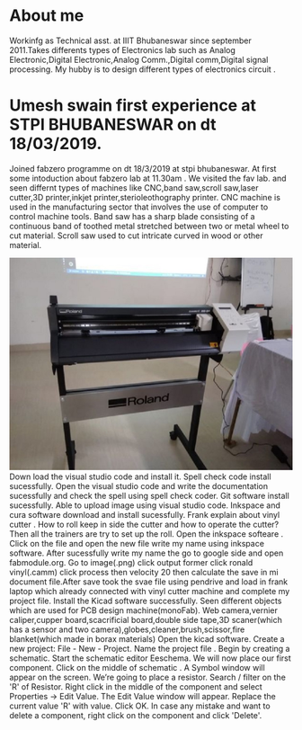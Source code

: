 # About me
Workinfg as Technical asst. at IIIT Bhubaneswar since september 2011.Takes  differents types of Electronics lab such as Analog Electronic,Digital Electronic,Analog Comm.,Digital comm,Digital signal processing. My hubby is to design different types of electronics circuit .
# Umesh swain first experience at STPI BHUBANESWAR on dt 18/03/2019.
Joined fabzero programme on dt 18/3/2019 at stpi bhubaneswar.
At first some intoduction about fabzero lab at 11.30am .
We visited the fav lab. and seen differnt types of machines like CNC,band saw,scroll saw,laser cutter,3D printer,inkjet printer,sterioleothography printer.
CNC machine is used in the manufacturing sector that involves the use of computer to control machine tools.
Band saw has a sharp blade consisting of a continuous band of toothed metal stretched between two or metal wheel to cut material.
Scroll saw used to cut intricate curved in wood or other material.

![](image/index.jpg)
Down load the visual studio code and install it.
Spell check code install sucessfully.
Open the visual studio code and write the documentation sucessfully and check the spell using spell check coder.
Git software install sucessfully.
Able to upload image using visual studio code.
Inkspace and cura software download and install sucessfully.
Frank explain about vinyl cutter .
How to roll keep in side the cutter and how to operate the cutter? Then all the trainers are try to set up the roll.
Open the inkspace  softeare .
Click on the file and open the new file write my name using inkspace software.
After sucessfully write my name the go to google side and open fabmodule.org.
Go to image(.png) click output former click ronald vinyl(.camm) click process then velocity 20 then calculate the save in mi document file.After save took the svae file using pendrive and load in frank laptop which already connected with vinyl cutter machine and complete my project file. 
Install the Kicad software successfully.
Seen different objects which are used for PCB design machine(monoFab).
Web camera,vernier caliper,cupper board,scacrificial board,double side tape,3D scaner(which has a sensor and two camera),globes,cleaner,brush,scissor,fire blanket(which made in borax materials)
Open the kicad software.
Create a new project: File - New - Project. Name the project file .
Begin by creating a schematic. Start the schematic editor Eeschema.
We will now place our first component.
Click on the middle of  schematic . A  Symbol window will appear on the screen. We’re going to place a resistor. Search / filter on the 'R' of Resistor. 
Right click in the middle of the component and select Properties → Edit Value.
The Edit Value  window will appear. Replace the current value 'R' with value. Click OK.
 In case any mistake and want to delete a component, right click on the component and click 'Delete'.


